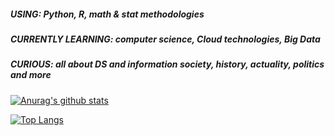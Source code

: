 
#####    USING:  Python, R, math & stat methodologies
#####  CURRENTLY LEARNING:  computer science, Cloud technologies, Big Data
#####   CURIOUS:  all about DS and information society, history, actuality, politics and more

[![Anurag's github stats](https://github-readme-stats.vercel.app/api?username=giuliaciardi&show_icons=true&theme=synthwave)](https://github.com/anuraghazra/github-readme-stats)

[![Top Langs](https://github-readme-stats.vercel.app/api/top-langs/?username=giuliaciardi&theme=synthwave)](https://github.com/anuraghazra/github-readme-stats)
